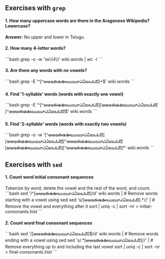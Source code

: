 ## Exercises with `grep`

#### 1. How many uppercase words are there in the Aragonese Wikipedia? Lowercase?
**Answer:** No upper and lower in Telugu.

#### 2. How many 4-letter words?
\`\`\`bash
grep -o -w '\\w\\{4\\}' wiki.words | wc -l
\`\`\`

#### 3. Are there any words with no vowels?
\`\`\`bash
grep -E '^[^అఆఇఈఉఊఋౠఎఏఐఒఓఔ]+$' wiki.words
\`\`\`

#### 4. Find '1-syllable' words (words with exactly one vowel)
\`\`\`bash
grep -E '^[^అఆఇఈఉఊఋౠఎఏఐఒఓఔ]*[అఆఇఈఉఊఋౠఎఏఐఒఓఔ][^అఆఇఈఉఊఋౠఎఏఐఒఓఔ]*$' wiki.words
\`\`\`

#### 5. Find '2-syllable' words (words with exactly two vowels)
\`\`\`bash
grep -o -w '[^అఆఇఈఉఊఋౠఎఏఐఒఓఔ]*[అఆఇఈఉఊఋౠఎఏఐఒఓఔ][^అఆఇఈఉఊఋౠఎఏఐఒఓఔ]*[అఆఇఈఉఊఋౠఎఏఐఒఓఔ][^అఆఇఈఉఊఋౠఎఏఐఒఓఔ]*' wiki.words
\`\`\`

## Exercises with `sed`

#### 1. Count word initial consonant sequences
Tokenize by word, delete the vowel and the rest of the word, and count.
\`\`\`bash
sed '/^[అఆఇఈఉఊఋౠఎఏఐఒఓఔ]/d' wiki.words | # Remove words starting with a vowel using sed
sed 's/[అఆఇఈఉఊఋౠఎఏఐఒఓఔ].*//' | # Remove the vowel and everything after it
sort | uniq -c | sort -nr > initial-consonants.hist
\`\`\`

#### 2. Count word final consonant sequences
\`\`\`bash
sed '/[అఆఇఈఉఊఋౠఎఏఐఒఓఔ]$/d' wiki.words | # Remove words ending with a vowel using sed
sed 's/.*[అఆఇఈఉఊఋౠఎఏఐఒఓఔ]//' | # Remove everything up to and including the last vowel
sort | uniq -c | sort -nr > final-consonants.hist
\`\`\`
